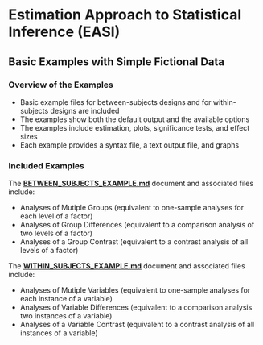 # Estimation Approach to Statistical Inference (EASI)

## Basic Examples with Simple Fictional Data

### Overview of the Examples

- Basic example files for between-subjects designs and for within-subjects designs are included
- The examples show both the default output and the available options
- The examples include estimation, plots, significance tests, and effect sizes
- Each example provides a syntax file, a text output file, and graphs

### Included Examples

The [**BETWEEN_SUBJECTS_EXAMPLE.md**](./BETWEEN_SUBJECTS_EXAMPLE.md) document and associated files include:

- Analyses of Mutiple Groups (equivalent to one-sample analyses for each level of a factor)
- Analyses of Group Differences (equivalent to a comparison analysis of two levels of a factor)
- Analyses of a Group Contrast (equivalent to a contrast analysis of all levels of a factor)

The [**WITHIN_SUBJECTS_EXAMPLE.md**](./WITHIN_SUBJECTS_EXAMPLE.md) document and associated files include:

- Analyses of Mutiple Variables (equivalent to one-sample analyses for each instance of a variable)
- Analyses of Variable Differences (equivalent to a comparison analysis two instances of a variable)
- Analyses of a Variable Contrast (equivalent to a contrast analysis of all instances of a variable)

